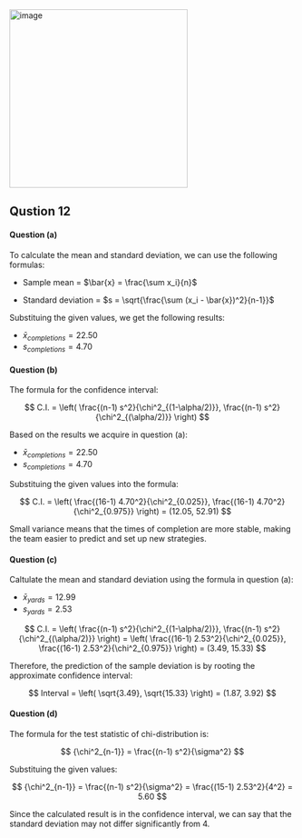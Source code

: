 <img width="314" alt="image" src="https://github.com/user-attachments/assets/0c9c7c41-174c-49b2-b5f8-7fce38242cec" />

## Qustion 12
#### Question (a)

To calculate the mean and standard deviation, we can use the following formulas:

- Sample mean = $\bar{x} = \frac{\sum x_i}{n}$
  
- Standard deviation = $s = \sqrt{\frac{\sum (x_i - \bar{x})^2}{n-1}}$

Substituing the given values, we get the following results: 
- $\bar{x}_{completions} = 22.50$
- $s_{completions} = 4.70$

#### Question (b)

The formula for the confidence interval:

$$
C.I. = \left( \frac{(n-1) s^2}{\chi^2_{(1-\alpha/2)}}, \frac{(n-1) s^2}{\chi^2_{(\alpha/2)}} \right)
$$

Based on the results we acquire in question (a):
- $\bar{x}_{completions} = 22.50$
- $s_{completions} = 4.70$

Substituing the given values into the formula:

$$
C.I. = \left( \frac{(16-1) 4.70^2}{\chi^2_{0.025}}, \frac{(16-1) 4.70^2}{\chi^2_{0.975}} \right) = (12.05, 52.91)
$$

Small variance means that the times of completion are more stable, making the team easier to predict and set up new strategies.

#### Question (c)
Caltulate the mean and standard deviation using the formula in question (a):
- $\bar{x}_{yards} = 12.99$
- $s_{yards} = 2.53$


$$
C.I. = \left( \frac{(n-1) s^2}{\chi^2_{(1-\alpha/2)}}, \frac{(n-1) s^2}{\chi^2_{(\alpha/2)}} \right)
= \left( \frac{(16-1) 2.53^2}{\chi^2_{0.025}}, \frac{(16-1) 2.53^2}{\chi^2_{0.975}} \right) = (3.49, 15.33)
$$

Therefore, the prediction of the sample deviation is by rooting the approximate confidence interval:

$$
Interval = \left( \sqrt{3.49}, \sqrt{15.33} \right) = (1.87, 3.92)
$$

#### Question (d)
The formula for the test statistic of chi-distribution is:

$$
{\chi^2_{n-1}} = \frac{(n-1) s^2}{\sigma^2}
$$

Substituing the given values:

$$
{\chi^2_{n-1}} = \frac{(n-1) s^2}{\sigma^2} = \frac{(15-1) 2.53^2}{4^2} = 5.60
$$

Since the calculated result is in the confidence interval, we can say that the standard deviation may not differ significantly from 4. 


